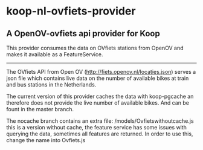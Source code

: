 # koop-nl-ovfiets-provider 

## A OpenOV-ovfiets api provider for Koop 

This provider consumes the data on OVfiets stations from OpenOV and makes it available as a FeatureService.

------------

The OVfiets API from Open OV (http://fiets.openov.nl/locaties.json) serves a json file which contains live data on the number of available bikes at train and bus stations in the Netherlands.

The current version of this provider caches the data with koop-pgcache an therefore does not provide the live number of available bikes. And can be fount in the master branch.

The nocache branch contains an extra file: /models/Ovfietswithoutcache.js this is a version without cache, the feature service has some issues with querying the data, sometimes all features are returned.
In order to use this, change the name into Ovfiets.js


